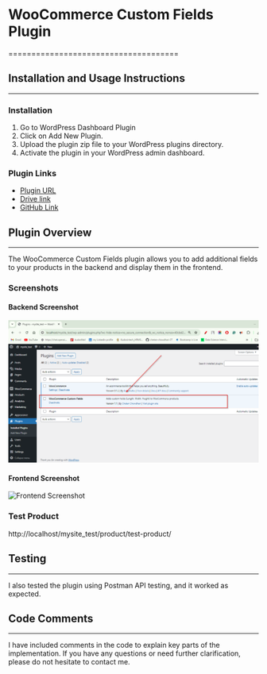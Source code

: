 # WooCommerce Custom Fields Plugin
=====================================

## Installation and Usage Instructions
------------------------------------

### Installation

1.	Go to WordPress Dashboard Plugin 
2.	Click on Add New Plugin.
3.	Upload the plugin zip file to your WordPress plugins directory.
4.	Activate the plugin in your WordPress admin dashboard.


### Plugin Links

* [Plugin URL](https://example.com/plugin-url)
* [Drive link](https://example.com/drive-link)
* [GitHub Link](https://github.com/your-username/woocommerce-custom-fields-plugin)

## Plugin Overview
-----------------

The WooCommerce Custom Fields plugin allows you to add additional fields to your products in the backend and display them in the frontend.

### Screenshots

#### Backend Screenshot

![Backend Screenshot](https://github.com/chetan-chowdhari-27/WooCommerce-Custom-Fields-Plugin/blob/main/xDQB4Fr.png)

#### Frontend Screenshot

![Frontend Screenshot](https://example.com/frontend-screenshot.png)

### Test Product

http://localhost/mysite_test/product/test-product/

## Testing
---------

I also tested the plugin using Postman API testing, and it worked as expected.

## Code Comments
--------------

I have included comments in the code to explain key parts of the implementation. If you have any questions or need further clarification, please do not hesitate to contact me.




